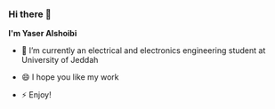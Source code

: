 ### Hi there 👋

**I'm Yaser Alshoibi**

- 🔭 I’m currently an electrical and electronics engineering student at University of Jeddah

- 😄 I hope you like my work
- ⚡ Enjoy!
